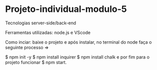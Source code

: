 # Projeto-individual-modulo-5

Tecnologias server-side/back-end

Ferramentas utilizadas: node.js e VScode

Como inciar: baixe o projeto e após instalar, no terminal do node faça o seguinte processo => 

$ npm init -y
$ npm install inquirer 
$ npm install chalk 
e por fim para o projeto funcionar $ npm start.

